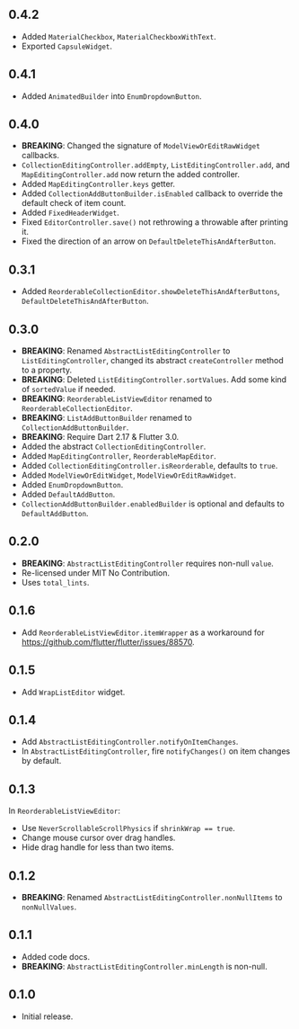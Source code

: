 ## 0.4.2

* Added `MaterialCheckbox`, `MaterialCheckboxWithText`.
* Exported `CapsuleWidget`.

## 0.4.1

* Added `AnimatedBuilder` into `EnumDropdownButton`.

## 0.4.0

* **BREAKING**: Changed the signature of `ModelViewOrEditRawWidget` callbacks.
* `CollectionEditingController.addEmpty`, `ListEditingController.add`, and `MapEditingController.add`
  now return the added controller.
* Added `MapEditingController.keys` getter.
* Added `CollectionAddButtonBuilder.isEnabled` callback to override the default check of item count.
* Added `FixedHeaderWidget`.
* Fixed `EditorController.save()` not rethrowing a throwable after printing it.
* Fixed the direction of an arrow on `DefaultDeleteThisAndAfterButton`.

## 0.3.1

* Added `ReorderableCollectionEditor.showDeleteThisAndAfterButtons`, `DefaultDeleteThisAndAfterButton`.

## 0.3.0

* **BREAKING**: Renamed `AbstractListEditingController` to `ListEditingController`,
  changed its abstract `createController` method to a property.
* **BREAKING**: Deleted `ListEditingController.sortValues`. Add some kind of `sortedValue` if needed.
* **BREAKING**: `ReorderableListViewEditor` renamed to `ReorderableCollectionEditor`.
* **BREAKING**: `ListAddButtonBuilder` renamed to `CollectionAddButtonBuilder`.
* **BREAKING**: Require Dart 2.17 & Flutter 3.0.
* Added the abstract `CollectionEditingController`.
* Added `MapEditingController`, `ReorderableMapEditor`.
* Added `CollectionEditingController.isReorderable`, defaults to `true`.
* Added `ModelViewOrEditWidget`, `ModelViewOrEditRawWidget`.
* Added `EnumDropdownButton`.
* Added `DefaultAddButton`.
* `CollectionAddButtonBuilder.enabledBuilder` is optional and defaults to `DefaultAddButton`.

## 0.2.0

* **BREAKING**: `AbstractListEditingController` requires non-null `value`.
* Re-licensed under MIT No Contribution.
* Uses `total_lints`.

## 0.1.6

* Add `ReorderableListViewEditor.itemWrapper` as a workaround for https://github.com/flutter/flutter/issues/88570.

## 0.1.5

* Add `WrapListEditor` widget.

## 0.1.4

* Add `AbstractListEditingController.notifyOnItemChanges`.
* In `AbstractListEditingController`, fire `notifyChanges()` on item changes by default.

## 0.1.3

In `ReorderableListViewEditor`:
* Use `NeverScrollableScrollPhysics` if `shrinkWrap == true`.
* Change mouse cursor over drag handles.
* Hide drag handle for less than two items.

## 0.1.2

* **BREAKING**: Renamed `AbstractListEditingController.nonNullItems` to `nonNullValues`.

## 0.1.1

* Added code docs.
* **BREAKING**: `AbstractListEditingController.minLength` is non-null.

## 0.1.0

* Initial release.
